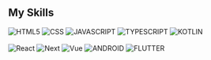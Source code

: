 <h2>My Skills</h2>
<div>
  <img alt="HTML5" src ="https://img.shields.io/badge/HTML5-E34F26.svg?&style=for-the-badge&logo=HTML5&logoColor=white"/>
  <img alt="CSS" src ="https://img.shields.io/badge/CSS3-1572B6.svg?&style=for-the-badge&logo=CSS3&logoColor=white"/>
  <img alt="JAVASCRIPT" src ="https://img.shields.io/badge/JavaScript-F7DF1E.svg?&style=for-the-badge&logo=JavaScript&logoColor=white"/>
  <img alt="TYPESCRIPT" src ="https://img.shields.io/badge/TypeScript-3178C6.svg?&style=for-the-badge&logo=TypeScript&logoColor=white"/>
  <img alt="KOTLIN" src="https://img.shields.io/badge/kotlin-7F52FF.svg?style=for-the-badge&logo=Kotlin&logoColor=white" />
</div>
<br/>
<div>
  <img alt="React" src ="https://img.shields.io/badge/React-61DAFB.svg?&style=for-the-badge&logo=React&logoColor=white"/>
  <img alt="Next" src ="https://img.shields.io/badge/Next-000000.svg?&style=for-the-badge&logo=Next.js&logoColor=white"/>
  <img alt="Vue" src ="https://img.shields.io/badge/Vue.js-35495E?style=for-the-badge&logo=vuedotjs&logoColor=4FC08D"/>
  <img alt="ANDROID" src="https://img.shields.io/badge/android-3DDC84.svg?style=for-the-badge&logo=android&logoColor=white" />
  <img alt="FLUTTER" src="https://img.shields.io/badge/flutter-02569B.svg?style=for-the-badge&logo=flutter&logoColor=white" />
</div>

<!--
**kim-hyunjin/kim-hyunjin** is a ✨ _special_ ✨ repository because its `README.md` (this file) appears on your GitHub profile.

Here are some ideas to get you started:

- 🔭 I’m currently working on ...
- 🌱 I’m currently learning ...
- 👯 I’m looking to collaborate on ...
- 🤔 I’m looking for help with ...
- 💬 Ask me about ...
- 📫 How to reach me: ...
- 😄 Pronouns: ...
- ⚡ Fun fact: ...
-->
